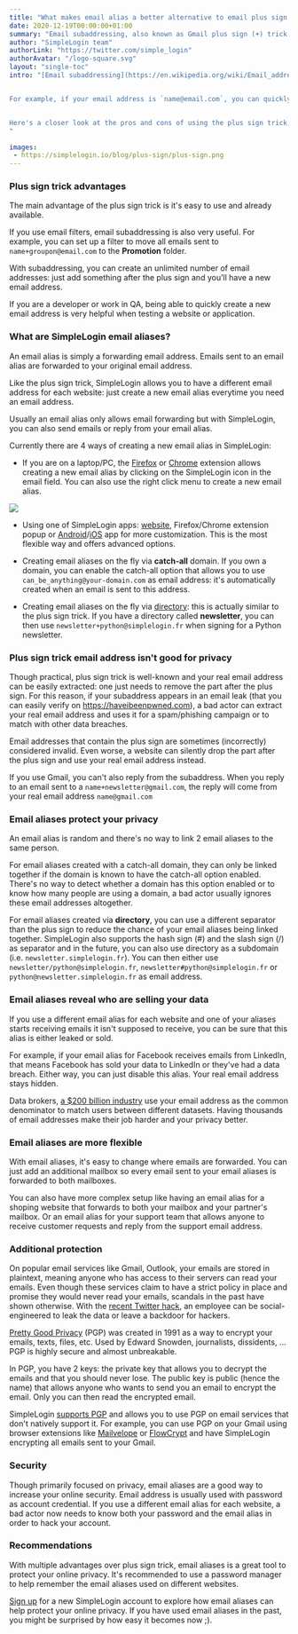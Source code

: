 ```yaml
---
title: "What makes email alias a better alternative to email plus sign (+) "
date: 2020-12-19T00:00:00+01:00
summary: "Email subaddressing, also known as Gmail plus sign (+) trick allows you to create a new email address by appending the plus sign(**+**) to your current email address. A closer look at its pros and cons."
author: "SimpleLogin team"
authorLink: "https://twitter.com/simple_login"
authorAvatar: "/logo-square.svg"
layout: "single-toc"
intro: "[Email subaddressing](https://en.wikipedia.org/wiki/Email_address#Subaddressing), also known as plus sign (+) trick, is popularized by Gmail and now supported by most email providers. It allows creating a new email address by simply appending the plus sign(**+**) to your current email address.


For example, if your email address is `name@email.com`, you can quickly create a new email address like `name+facebook@email.com` for Facebook, `name+twitter@email.com` for Twitter, etc.


Here's a closer look at the pros and cons of using the plus sign trick, especially when compared with email aliases.
"

images:
 - https://simplelogin.io/blog/plus-sign/plus-sign.png
---
```


### Plus sign trick advantages

The main advantage of the plus sign trick is it's easy to use and already available.

If you use email filters, email subaddressing is also very useful. For example, you can set up a filter to move all emails sent to `name+groupon@email.com` to the **Promotion** folder.

With subaddressing, you can create an unlimited number of email addresses: just add something after the plus sign and you’ll have a new email address.

If you are a developer or work in QA, being able to quickly create a new email address is very helpful when testing a website or application.

### What are SimpleLogin email aliases?

An email alias is simply a forwarding email address. Emails sent to an email alias are forwarded to your original email address.

Like the plus sign trick, SimpleLogin allows you to have a different email address for each website: just create a new email alias everytime you need an email address.

Usually an email alias only allows email forwarding but with SimpleLogin, you can also send emails or reply from your email alias.

Currently there are 4 ways of creating a new email alias in SimpleLogin:

- If you are on a laptop/PC, the [Firefox](https://addons.mozilla.org/firefox/addon/simplelogin/) or [Chrome](https://chrome.google.com/webstore/detail/dphilobhebphkdjbpfohgikllaljmgbn) extension allows creating a new email alias by clicking on the SimpleLogin icon in the email field. You can also use the right click menu to create a new email alias.

![](/images/one-click-alias.gif)

- Using one of SimpleLogin apps: [website](https://app.simplelogin.io), Firefox/Chrome extension popup or [Android](https://play.google.com/store/apps/details?id=io.simplelogin.android)/[iOS](https://apps.apple.com/app/id1494359858) app for more customization. This is the most flexible way and offers advanced options.

- Creating email aliases on the fly via **catch-all** domain. If you own a domain, you can enable the catch-all option that allows you to use `can_be_anything@your-domain.com` as email address: it's automatically created when an email is sent to this address.

- Creating email aliases on the fly via [directory](/blog/alias-directory/): this is actually similar to the plus sign trick. If you have a directory called **newsletter**, you can then use `newsletter+python@simplelogin.fr` when signing for a Python newsletter.

### Plus sign trick email address isn't good for privacy

Though practical, plus sign trick is well-known and your real email address can be easily extracted: one just needs to remove the part after the plus sign. For this reason, if your subaddress appears in an email leak (that you can easily verify on https://haveibeenpwned.com), a bad actor can extract your real email address and uses it for a spam/phishing campaign or to match with other data breaches.

Email addresses that contain the plus sign are sometimes (incorrectly) considered invalid. Even worse, a website can silently drop the part after the plus sign and use your real email address instead.

If you use Gmail, you can't also reply from the subaddress. When you reply to an email sent to a `name+newsletter@gmail.com`, the reply will come from your real email address `name@gmail.com`

### Email aliases protect your privacy

An email alias is random and there's no way to link 2 email aliases to the same person.

For email aliases created with a catch-all domain, they can only be linked together if the domain is known to have the catch-all option enabled. There's no way to detect whether a domain has this option enabled or to know how many people are using a domain, a bad actor usually ignores these email addresses altogether.

For email aliases created via **directory**, you can use a different separator than the plus sign to reduce the chance of your email aliases being linked together. SimpleLogin also supports the hash sign (#) and the slash sign (/) as separator and in the future, you can also use directory as a subdomain (i.e. `newsletter.simplelogin.fr`). You can then either use `newsletter/python@simplelogin.fr`, `newsletter#python@simplelogin.fr` or `python@newsletter.simplelogin.fr` as email address.

### Email aliases reveal who are selling your data

If you use a different email alias for each website and one of your aliases starts receiving emails it isn't supposed to receive, you can be sure that this alias is either leaked or sold.

For example, if your email alias for Facebook receives emails from LinkedIn, that means Facebook has sold your data to LinkedIn or they've had a data breach. Either way, you can just disable this alias. Your real email address stays hidden.

Data brokers, [a $200 billion industry](https://www.webfx.com/blog/general/what-are-data-brokers-and-what-is-your-data-worth-infographic/) use your email address as the common denominator to match users between different datasets. Having thousands of email addresses make their job harder and your privacy better.

### Email aliases are more flexible

With email aliases, it's easy to change where emails are forwarded. You can just add an additional mailbox so every email sent to your email aliases is forwarded to both mailboxes.

You can also have more complex setup like having an email alias for a shoping website that forwards to both your mailbox and your partner's mailbox. Or an email alias for your support team that allows anyone to receive customer requests and reply from the support email address.


### Additional protection

On popular email services like Gmail, Outlook, your emails are stored in plaintext, meaning anyone who has access to their servers can read your emails. Even though these services claim to have a strict policy in place and promise they would never read your emails, scandals in the past have shown otherwise. With the [recent Twitter hack](https://blog.twitter.com/en_us/topics/company/2020/an-update-on-our-security-incident.html), an employee can be social-engineered to leak the data or leave a backdoor for hackers.

[Pretty Good Privacy](https://en.wikipedia.org/wiki/Pretty_Good_Privacy) (PGP) was created in 1991 as a way to encrypt your emails, texts, files, etc. Used by Edward Snowden, journalists, dissidents, ... PGP is highly secure and almost unbreakable.

In PGP, you have 2 keys: the private key that allows you to decrypt the emails and that you should never lose. The public key is public (hence the name) that allows anyone who wants to send you an email to encrypt the email. Only you can then read the encrypted email.

SimpleLogin [supports PGP](/blog/introducing-pgp/) and allows you to use PGP on email services that don't natively support it. For example, you can use PGP on your Gmail using browser extensions like [Mailvelope](https://www.mailvelope.com/en) or [FlowCrypt](https://flowcrypt.com) and have SimpleLogin encrypting all emails sent to your Gmail.

### Security

Though primarily focused on privacy, email aliases are a good way to increase your online security. Email address is usually used with password as account credential. If you use a different email alias for each website, a bad actor now needs to know both your password and the email alias in order to hack your account.

### Recommendations

With multiple advantages over plus sign trick, email aliases is a great tool to protect your online privacy. It's recommended to use a password manager to help remember the email aliases used on different websites.

[Sign up](https://app.simplelogin.io/auth/register) for a new SimpleLogin account to explore how email aliases can help protect your online privacy. If you have used email aliases in the past, you might be surprised by how easy it becomes now ;).

